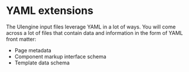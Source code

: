 # YAML extensions

The UIengine input files leverage YAML in a lot of ways.
You will come across a lot of files that contain data and information in the form of YAML front matter:
- Page metadata
- Component markup interface schema
- Template data schema
